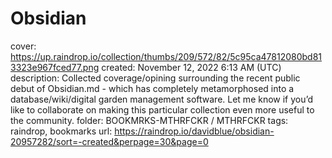 # Obsidian

cover: https://up.raindrop.io/collection/thumbs/209/572/82/5c95ca47812080bd813323e967fced77.png
created: November 12, 2022 6:13 AM (UTC)
description: Collected coverage/opining surrounding the recent public debut of Obsidian.md - which has completely metamorphosed into a database/wiki/digital garden management software. Let me know if you’d like to collaborate on making this particular collection even more useful to the community.
folder: BOOKMRKS-MTHRFCKR / MTHRFCKR
tags: raindrop, bookmarks
url: https://raindrop.io/davidblue/obsidian-20957282/sort=-created&perpage=30&page=0